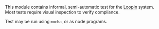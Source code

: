 This module contains informal, semi-automatic test for the [Loopin](https://github.com/koopero/loopin) system. Most tests require visual inspection to verify compliance.

Test may be run using `mocha`, or as node programs.

